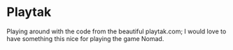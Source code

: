 # Playtak

Playing around with the code from the beautiful playtak.com; I would love to have something this nice for playing the game Nomad.
